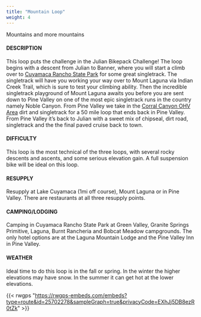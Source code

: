 ```yaml
---
title: "Mountain Loop"
weight: 4
---
```


Mountains and more mountains

#### DESCRIPTION
This loop puts the challenge in the Julian Bikepack Challenge! The loop begins with a descent from Julian to Banner, where you will start a climb over to [Cuyamaca Rancho State Park](https://www.parks.ca.gov/?page_id=667) for some great singletrack. The singletrack will have you working your way over to Mount Laguna via Indian Creek Trail, which is sure to test your climbing ability. Then the incredible singletrack playground of Mount Laguna awaits you before you are sent down to Pine Valley on one of the most epic singletrack runs in the country namely Noble Canyon. From Pine Valley we take in the [Corral Canyon OHV Area](https://www.fs.usda.gov/detailfull/cleveland/recreation/ohv/?cid=stelprdb5277278&width=full) dirt and singletrack for a 50 mile loop that ends back in Pine Valley. From Pine Valley it’s back to Julian with a sweet mix of chipseal, dirt road, singletrack and the the final paved cruise back to town.

#### DIFFICULTY
This loop is the most technical of the three loops, with several rocky descents and ascents, and some serious elevation gain. A full suspension bike will be ideal on this loop.

#### RESUPPLY
Resupply at Lake Cuyamaca (1mi off course), Mount Laguna or in Pine Valley. There are restaurants at all three resupply points.

#### CAMPING/LODGING
Camping in Cuyamaca Rancho State Park at Green Valley, Granite Springs Primitive, Laguna, Burnt Rancheria and Bobcat Meadow campgrounds. The only hotel options are at the Laguna Mountain Lodge and the Pine Valley Inn in Pine Valley.

#### WEATHER
Ideal time to do this loop is in the fall or spring. In the winter the higher elevations may have snow. In the summer it can get hot at the lower elevations.


{{< rwgps "https://rwgps-embeds.com/embeds?type=route&id=25702278&sampleGraph=true&privacyCode=EXhJj5DB8ezR0tZk" >}}